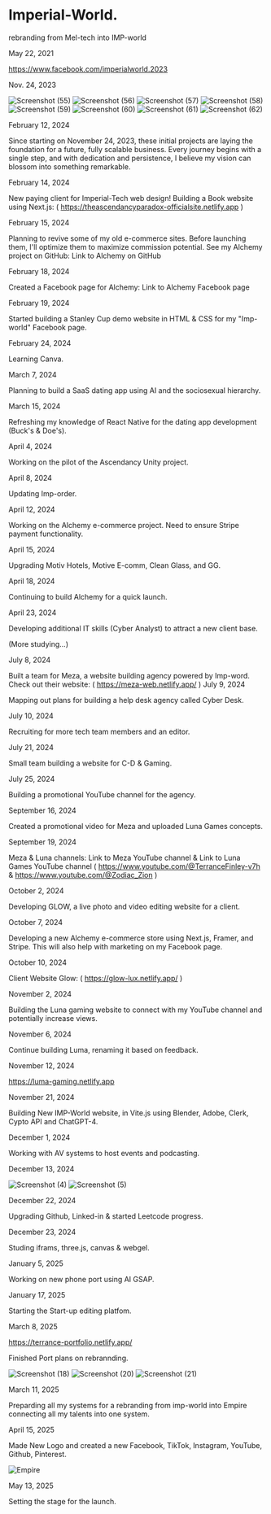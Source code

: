 # Imperial-World.

rebranding from Mel-tech into IMP-world

May 22, 2021

https://www.facebook.com/imperialworld.2023

Nov. 24, 2023

![Screenshot (55)](https://github.com/TerranceFinleyZ/imperial-tech/assets/112042894/d45924db-ebba-429b-a4d3-3edd84f3d64a)
![Screenshot (56)](https://github.com/TerranceFinleyZ/imperial-tech/assets/112042894/bc9507d2-37bb-442e-8fa3-2d204272e1f7)
![Screenshot (57)](https://github.com/TerranceFinleyZ/imperial-tech/assets/112042894/8a20fd6d-02e0-4547-b6fb-f4cc0ecea67d)
![Screenshot (58)](https://github.com/TerranceFinleyZ/imperial-tech/assets/112042894/d1af168f-0bb9-4473-b0d7-8df01e8a0861)
![Screenshot (59)](https://github.com/TerranceFinleyZ/imperial-tech/assets/112042894/32da62c6-b00a-4a99-833b-610431253df8)
![Screenshot (60)](https://github.com/TerranceFinleyZ/imperial-tech/assets/112042894/9da8620d-5d57-4200-a224-0b0e87e8df2b)
![Screenshot (61)](https://github.com/TerranceFinleyZ/imperial-tech/assets/112042894/af873115-254e-4237-b204-27a600865223)
![Screenshot (62)](https://github.com/TerranceFinleyZ/imperial-tech/assets/112042894/33825179-624b-4ef4-bc06-5f33f6cc8d9a)


February 12, 2024

Since starting on November 24, 2023, these initial projects are laying the foundation for a future, fully scalable business. Every journey begins with a single step, and with dedication and persistence, I believe my vision can blossom into something remarkable.

February 14, 2024

New paying client for Imperial-Tech web design! Building a Book website using Next.js: ( https://theascendancyparadox-officialsite.netlify.app )   

February 15, 2024

Planning to revive some of my old e-commerce sites. Before launching them, I'll optimize them to maximize commission potential. See my Alchemy project on GitHub: Link to Alchemy on GitHub

February 18, 2024

Created a Facebook page for Alchemy: Link to Alchemy Facebook page

February 19, 2024

Started building a Stanley Cup demo website in HTML & CSS for my "Imp-world" Facebook page.

February 24, 2024

Learning Canva.

March 7, 2024

Planning to build a SaaS dating app using AI and the sociosexual hierarchy.

March 15, 2024

Refreshing my knowledge of React Native for the dating app development (Buck's & Doe's).

April 4, 2024

Working on the pilot of the Ascendancy Unity project.

April 8, 2024

Updating Imp-order.

April 12, 2024

Working on the Alchemy e-commerce project. Need to ensure Stripe payment functionality.

April 15, 2024

Upgrading Motiv Hotels, Motive E-comm, Clean Glass, and GG.

April 18, 2024

Continuing to build Alchemy for a quick launch.

April 23, 2024

Developing additional IT skills (Cyber Analyst) to attract a new client base.

(More studying...)

July 8, 2024

Built a team for Meza, a website building agency powered by Imp-word. Check out their website: ( https://meza-web.netlify.app/ )
July 9, 2024

Mapping out plans for building a help desk agency called Cyber Desk.

July 10, 2024

Recruiting for more tech team members and an editor.

July 21, 2024

Small team building a website for C-D & Gaming.

July 25, 2024

Building a promotional YouTube channel for the agency.

September 16, 2024

Created a promotional video for Meza and uploaded Luna Games concepts.

September 19, 2024

Meza & Luna channels: Link to Meza YouTube channel & Link to Luna Games YouTube channel ( https://www.youtube.com/@TerranceFinley-v7h & https://www.youtube.com/@Zodiac_Zion )

October 2, 2024

Developing GLOW, a live photo and video editing website for a client.

October 7, 2024

Developing a new Alchemy e-commerce store using Next.js, Framer, and Stripe. This will also help with marketing on my Facebook page.

October 10, 2024

Client Website Glow: ( https://glow-lux.netlify.app/ )

November 2, 2024

Building the Luna gaming website to connect with my YouTube channel and potentially increase views.

November 6, 2024

Continue building Luma, renaming it based on feedback.

November 12, 2024 

https://luma-gaming.netlify.app

November 21, 2024 

Building New IMP-World website, in Vite.js using Blender, Adobe, Clerk, Cypto API and ChatGPT-4. 

December 1, 2024

Working with AV systems to host events and podcasting.

December 13, 2024

![Screenshot (4)](https://github.com/user-attachments/assets/803517bf-b590-405e-b5df-414481b42f69)
![Screenshot (5)](https://github.com/user-attachments/assets/a67dab97-8311-4181-ae0f-6a4a7a451317)

December 22, 2024

Upgrading Github, Linked-in & started Leetcode progress.

December 23, 2024

Studing iframs, three.js, canvas & webgel.

January 5, 2025

Working on new phone port using AI GSAP.

January 17, 2025

Starting the Start-up editing platfom. 

March 8, 2025

https://terrance-portfolio.netlify.app/

Finished Port plans on rebrannding.

![Screenshot (18)](https://github.com/user-attachments/assets/e71e6c17-25ad-4552-b523-ef46d12fe489)
![Screenshot (20)](https://github.com/user-attachments/assets/040291ea-f774-4cc7-ba14-4273cb25a9db)
![Screenshot (21)](https://github.com/user-attachments/assets/340756f0-ed7a-4817-beb6-dd6db41441dd)

March 11, 2025 

Preparding all my systems for a rebranding from imp-world into Empire connecting all my talents into one system.

April 15, 2025

Made New Logo and created a new Facebook, TikTok, Instagram, YouTube, Github, Pinterest.

![Empire](https://github.com/user-attachments/assets/9ee67a3c-1b2c-4cb0-8507-12d7d45c444b)

May 13, 2025 

Setting the stage for the launch.
